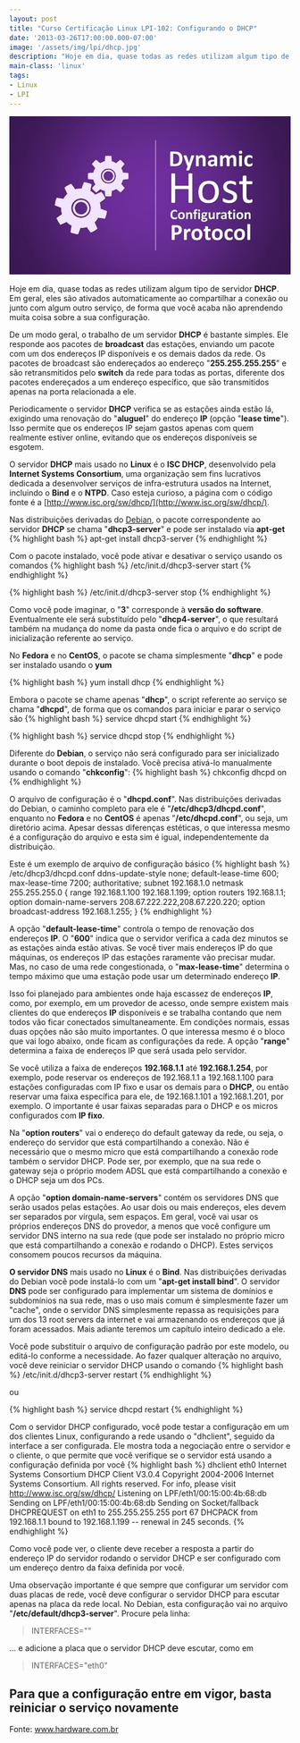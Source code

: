 ```yaml
---
layout: post
title: "Curso Certificação Linux LPI-102: Configurando o DHCP"
date: '2013-03-26T17:00:00.000-07:00'
image: '/assets/img/lpi/dhcp.jpg'
description: "Hoje em dia, quase todas as redes utilizam algum tipo de servidor DHCP."
main-class: 'linux'
tags:
- Linux
- LPI
---
```

![Curso Certificação Linux LPI-102: Configurando o DHCP](/assets/img/lpi/dhcp.jpg "Curso Certificação Linux LPI-102: Configurando o DHCP")

Hoje em dia, quase todas as redes utilizam algum tipo de servidor __DHCP__. Em geral, eles são ativados automaticamente ao compartilhar a conexão ou junto com algum outro serviço, de forma que você acaba não aprendendo muita coisa sobre a sua configuração.

De um modo geral, o trabalho de um servidor __DHCP__ é bastante simples. Ele responde aos pacotes de __broadcast__ das estações, enviando um pacote com um dos endereços IP disponíveis e os demais dados da rede. Os pacotes de broadcast são endereçados ao endereço "__255.255.255.255__" e são retransmitidos pelo __switch__ da rede para todas as portas, diferente dos pacotes endereçados a um endereço específico, que são transmitidos apenas na porta relacionada a ele.

Periodicamente o servidor __DHCP__ verifica se as estações ainda estão lá, exigindo uma renovação do "__aluguel__" do endereço __IP__ (opção "__lease time__"). Isso permite que os endereços IP sejam gastos apenas com quem realmente estiver online, evitando que os endereços disponíveis se esgotem.

O servidor __DHCP__ mais usado no __Linux__ é o __ISC DHCP__, desenvolvido pela __Internet Systems Consortium__, uma organização sem fins lucrativos dedicada a desenvolver serviços de infra-estrutura usados na Internet, incluindo o __Bind__ e o __NTPD__. Caso esteja curioso, a página com o código fonte é a [http://www.isc.org/sw/dhcp/](http://www.isc.org/sw/dhcp/).

Nas distribuições derivadas do [Debian](http://www.debian.org/), o pacote correspondente ao servidor __DHCP__ se chama "__dhcp3-server__" e pode ser instalado via __apt-get__
{% highlight bash %}
apt-get install dhcp3-server
{% endhighlight %}

Com o pacote instalado, você pode ativar e desativar o serviço usando os comandos
{% highlight bash %}
/etc/init.d/dhcp3-server start
{% endhighlight %}

{% highlight bash %}
/etc/init.d/dhcp3-server stop
{% endhighlight %}

Como você pode imaginar, o "__3__" corresponde à __versão do software__. Eventualmente ele será substituído pelo "__dhcp4-server__", o que resultará também na mudança do nome da pasta onde fica o arquivo e do script de inicialização referente ao serviço.

No __Fedora__ e no __CentOS__, o pacote se chama simplesmente "__dhcp__" e pode ser instalado usando o __yum__

<script async src="https://pagead2.googlesyndication.com/pagead/js/adsbygoogle.js"></script>
<!-- Informat -->
<ins class="adsbygoogle"
     style="display:block"
     data-ad-client="ca-pub-2838251107855362"
     data-ad-slot="2327980059"
     data-ad-format="auto"
     data-full-width-responsive="true"></ins>
<script>
(adsbygoogle = window.adsbygoogle || []).push({});
</script>

{% highlight bash %}
yum install dhcp
{% endhighlight %}

Embora o pacote se chame apenas "__dhcp__", o script referente ao serviço se chama "__dhcpd__", de forma que os comandos para iniciar e parar o serviço são
{% highlight bash %}
service dhcpd start
{% endhighlight %}

{% highlight bash %}
service dhcpd stop
{% endhighlight %}

Diferente do __Debian__, o serviço não será configurado para ser inicializado durante o boot depois de instalado. Você precisa ativá-lo manualmente usando o comando "__chkconfig__":
{% highlight bash %}
chkconfig dhcpd on
{% endhighlight %}

O arquivo de configuração é o "__dhcpd.conf__". Nas distribuições derivadas do Debian, o caminho completo para ele é "__/etc/dhcp3/dhcpd.conf__", enquanto no __Fedora__ e no __CentOS__ é apenas "__/etc/dhcpd.conf__", ou seja, um diretório acima.
Apesar dessas diferenças estéticas, o que interessa mesmo é a configuração do arquivo e esta sim é igual, independentemente da distribuição.

Este é um exemplo de arquivo de configuração básico
{% highlight bash %}
/etc/dhcp3/dhcpd.conf
ddns-update-style none;
default-lease-time 600;
max-lease-time 7200;
authoritative;
subnet 192.168.1.0 netmask 255.255.255.0 {
range 192.168.1.100 192.168.1.199;
option routers 192.168.1.1;
option domain-name-servers 208.67.222.222,208.67.220.220;
option broadcast-address 192.168.1.255;
}
{% endhighlight %}


<script async src="https://pagead2.googlesyndication.com/pagead/js/adsbygoogle.js"></script>
<!-- Informat -->
<ins class="adsbygoogle"
     style="display:block"
     data-ad-client="ca-pub-2838251107855362"
     data-ad-slot="2327980059"
     data-ad-format="auto"
     data-full-width-responsive="true"></ins>
<script>
(adsbygoogle = window.adsbygoogle || []).push({});
</script>

A opção "__default-lease-time__" controla o tempo de renovação dos endereços __IP__. O "__600__" indica que o servidor verifica a cada dez minutos se as estações ainda estão ativas. Se você tiver mais endereços IP do que máquinas, os endereços IP das estações raramente vão precisar mudar. Mas, no caso de uma rede congestionada, o "__max-lease-time__" determina o tempo máximo que uma estação pode usar um determinado endereço __IP__. 


Isso foi planejado para ambientes onde haja escassez de endereços __IP__, como, por exemplo, em um provedor de acesso, onde sempre existem mais clientes do que endereços __IP__ disponíveis e se trabalha contando que nem todos vão ficar conectados simultaneamente. Em condições normais, essas duas opções não são muito importantes. O que interessa mesmo é o bloco que vai logo abaixo, onde ficam as configurações da rede.
A opção "__range__" determina a faixa de endereços IP que será usada pelo servidor. 


Se você utiliza a faixa de endereços __192.168.1.1__ até __192.168.1.254__, por exemplo, pode reservar os endereços de 192.168.1.1 a 192.168.1.100 para estações configuradas com IP fixo e usar os demais para o __DHCP__, ou então reservar uma faixa específica para ele, de 192.168.1.101 a 192.168.1.201, por exemplo. O importante é usar faixas separadas para o DHCP e os micros configurados com __IP fixo__.


Na "__option routers__" vai o endereço do default gateway da rede, ou seja, o endereço do servidor que está compartilhando a conexão. Não é necessário que o mesmo micro que está compartilhando a conexão rode também o servidor DHCP. Pode ser, por exemplo, que na sua rede o gateway seja o próprio modem ADSL que está compartilhando a conexão e o DHCP seja um dos PCs.


A opção "__option domain-name-servers__" contém os servidores DNS que serão usados pelas estações. Ao usar dois ou mais endereços, eles devem ser separados por vírgula, sem espaços. Em geral, você vai usar os próprios endereços DNS do provedor, a menos que você configure um servidor DNS interno na sua rede (que pode ser instalado no próprio micro que está compartilhando a conexão e rodando o DHCP). Estes serviços consomem poucos recursos da máquina.


__O servidor DNS__ mais usado no __Linux__ é o __Bind__. Nas distribuições derivadas do Debian você pode instalá-lo com um "__apt-get install bind__". O servidor __DNS__ pode ser configurado para implementar um sistema de domínios e subdomínios na sua rede, mas o uso mais comum é simplesmente fazer um "cache", onde o servidor DNS simplesmente repassa as requisições para um dos 13 root servers da internet e vai armazenando os endereços que já foram acessados. Mais adiante teremos um capítulo inteiro dedicado a ele.


Você pode substituir o arquivo de configuração padrão por este modelo, ou editá-lo conforme a necessidade. Ao fazer qualquer alteração no arquivo, você deve reiniciar o servidor DHCP usando o comando
{% highlight bash %}
/etc/init.d/dhcp3-server restart
{% endhighlight %}

ou

{% highlight bash %}
service dhcpd restart
{% endhighlight %}

<script async src="https://pagead2.googlesyndication.com/pagead/js/adsbygoogle.js"></script>
<!-- Informat -->
<ins class="adsbygoogle"
     style="display:block"
     data-ad-client="ca-pub-2838251107855362"
     data-ad-slot="2327980059"
     data-ad-format="auto"
     data-full-width-responsive="true"></ins>
<script>
(adsbygoogle = window.adsbygoogle || []).push({});
</script>

Com o servidor DHCP configurado, você pode testar a configuração em um dos clientes Linux, configurando a rede usando o "dhclient", seguido da interface a ser configurada. Ele mostra toda a negociação entre o servidor e o cliente, o que permite que você verifique se o servidor está usando a configuração definida por você
{% highlight bash %}
dhclient eth0
Internet Systems Consortium DHCP Client V3.0.4
Copyright 2004-2006 Internet Systems Consortium.
All rights reserved.
For info, please visit http://www.isc.org/sw/dhcp/
Listening on LPF/eth1/00:15:00:4b:68:db
Sending on LPF/eth1/00:15:00:4b:68:db
Sending on Socket/fallback
DHCPREQUEST on eth1 to 255.255.255.255 port 67
DHCPACK from 192.168.1.1
bound to 192.168.1.199 -- renewal in 245 seconds.
{% endhighlight %}

Como você pode ver, o cliente deve receber a resposta a partir do endereço IP do servidor rodando o servidor DHCP e ser configurado com um endereço dentro da faixa definida por você.


Uma observação importante é que sempre que configurar um servidor com duas placas de rede, você deve configurar o servidor DHCP para escutar apenas na placa da rede local. No Debian, esta configuração vai no arquivo "__/etc/default/dhcp3-server__". Procure pela linha:

> INTERFACES=""

... e adicione a placa que o servidor DHCP deve escutar, como em

> INTERFACES="eth0"


## Para que a configuração entre em vigor, basta reiniciar o serviço novamente

Fonte: www.hardware.com.br
